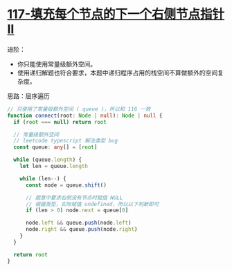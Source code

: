 # [117-填充每个节点的下一个右侧节点指针 II](https://leetcode-cn.com/problems/populating-next-right-pointers-in-each-node/)

进阶：

- 你只能使用常量级额外空间。
- 使用递归解题也符合要求，本题中递归程序占用的栈空间不算做额外的空间复杂度。

思路：层序遍历

```ts
// 只使用了常量级额外空间 ( queue )，所以和 116 一致
function connect(root: Node | null): Node | null {
  if (root === null) return root

  // 常量级额外空间
  // leetcode typescript 解法类型 bug
  const queue: any[] = [root]

  while (queue.length) {
    let len = queue.length

    while (len--) {
      const node = queue.shift()

      // 题意中要求右侧没有节点时赋值 NULL
      // 根据类型，实际赋值 undefined，所以以下判断即可
      if (len > 0) node.next = queue[0]

      node.left && queue.push(node.left)
      node.right && queue.push(node.right)
    }
  }

  return root
}
```

